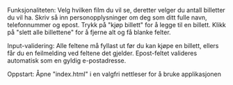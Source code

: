 Funksjonaliteten:
Velg hvilken film du vil se, deretter velger du antall billetter du vil ha.
Skriv så inn personopplysninger om deg som ditt fulle navn, telefonnummer og epost.
Trykk på "kjøp billett" for å legge til en billett.
Klikk på "slett alle billettene" for å fjerne alt og få blanke felter.

Input-validering:
Alle feltene må fyllast ut før du kan kjøpe en billett, ellers får du en feilmelding ved feltene det gjelder.
Epost-feltet valideres automatisk som en gyldig e-postadresse.

Oppstart:
Åpne "index.html" i en valgfri nettleser for å bruke applikasjonen
